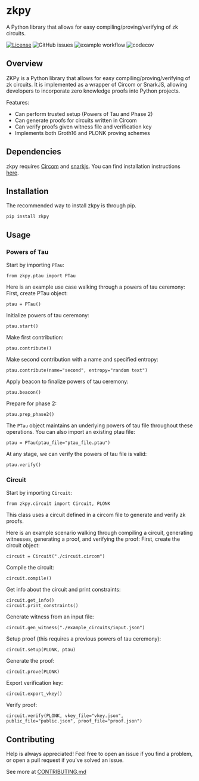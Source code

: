 # zkpy
A Python library that allows for easy compiling/proving/verifying of zk circuits.

[![License](https://img.shields.io/badge/License-Apache_2.0-blue.svg)](https://opensource.org/licenses/Apache-2.0)
![GitHub issues](https://img.shields.io/github/issues/sahilmahendrakar/zkpy)
![example workflow](https://github.com/sahilmahendrakar/zkpy/actions/workflows/build.yml/badge.svg)
![codecov](https://codecov.io/gh/sahilmahendrakar/zkpy/branch/main/graph/badge.svg?token=UJF0PUJKXN)

## Overview
ZKPy is a Python library that allows for easy compiling/proving/verifying of zk circuits. It is implemented as a wrapper of Circom or SnarkJS, allowing developers to incorporate zero knowledge proofs into Python projects.

Features:
- Can perform trusted setup (Powers of Tau and Phase 2)
- Can generate proofs for circuits written in Circom
- Can verify proofs given witness file and verification key
- Implements both Groth16 and PLONK proving schemes

## Dependencies
zkpy requires [Circom](https://docs.circom.io/getting-started/installation/) and [snarkjs](https://github.com/iden3/snarkjs). You can find installation instructions [here](https://docs.circom.io/getting-started/installation/).

## Installation
The recommended way to install zkpy is through pip.
```
pip install zkpy
```

## Usage
### Powers of Tau
Start by importing `PTau`:
```
from zkpy.ptau import PTau
```
Here is an example use case walking through a powers of tau ceremony:
First, create PTau object:
```
ptau = PTau()
```
Initialize powers of tau ceremony:
```
ptau.start() 
```
Make first contribution:
```
ptau.contribute()
```
Make second contribution with a name and specified entropy:
```
ptau.contribute(name="second", entropy="random text") 
```
Apply beacon to finalize powers of tau ceremony:
```
ptau.beacon()
```
Prepare for phase 2:
```
ptau.prep_phase2()
```
The `PTau` object maintains an underlying powers of tau file throughout these operations. You can also import an existing ptau file:
```
ptau = PTau(ptau_file="ptau_file.ptau")
```

At any stage, we can verify the powers of tau file is valid:
```
ptau.verify()
```

### Circuit
Start by importing `Circuit`:
```
from zkpy.circuit import Circuit, PLONK
```
This class uses a circuit defined in a circom file to generate and verify zk proofs.

Here is an example scenario walking through compiling a circuit, generating witnesses, generating a proof, and verifying the proof:
First, create the circuit object:
```
circuit = Circuit("./circuit.circom")
```
Compile the circuit:
```
circuit.compile()
```
Get info about the circuit and print constraints:
```
circuit.get_info()
circuit.print_constraints()
```
Generate witness from an input file:
```
circuit.gen_witness("./example_circuits/input.json")
```
Setup proof (this requires a previous powers of tau ceremony):
```
circuit.setup(PLONK, ptau)
```
Generate the proof:
```
circuit.prove(PLONK)
```
Export verification key:
```
circuit.export_vkey()
```
Verify proof:
```
circuit.verify(PLONK, vkey_file="vkey.json", public_file="public.json", proof_file="proof.json")
```

## Contributing
Help is always appreciated! Feel free to open an issue if you find a problem, or open a pull request if you've solved an issue.

See more at [CONTRIBUTING.md](./CONTRIBUTING.md)